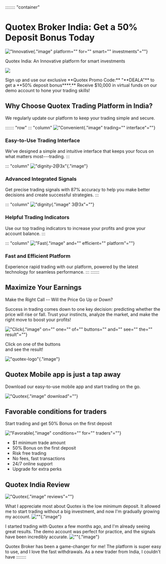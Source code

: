 :::::::: \"container\"
# Quotex Broker India: Get a 50% Deposit Bonus Today

!["Innovative](\%22https://image.freepik.com/free-vector/innovative-platform-smart-investments_52683-44693.jpg\%22){."image"
platform="" for="" smart="" investments"=""}

Quotex India: An Innovative platform for smart investments

[![](https://static.quotex.io/files/4_en/300_250.jpg)](https://traff.sbs/brokerqxlid)

Sign up and use our exclusive \*\*Quotex Promo Code:\*\* "\*\*DEALA"\*\*
to get a \*\*50% deposit bonus\*\*\*\*.\*\* Receive \$10,000 in virtual
funds on our demo account to hone your trading skills!

## Why Choose Quotex Trading Platform in India?

We regularly update our platform to keep your trading simple and secure.

::::::: \"row\"
::: \"column\"
!["Convenient](\%22https://image.freepik.com/free-vector/convenient-trading-interface_113391-1920.jpg\%22){."image"
trading="" interface"=""}

### Easy-to-Use Trading Interface

We've designed a simple and intuitive interface that keeps your focus on
what matters most---trading.
:::

::: \"column\"
!["dignity-2@3x"](\%22https://image.freepik.com/free-vector/dignity-2_113391-2625.jpg\%22){."image"}

### Advanced Integrated Signals

Get precise trading signals with 87% accuracy to help you make better
decisions and create successful strategies.
:::

::: \"column\"
!["dignity](\%22https://image.freepik.com/free-vector/dignity-3_113391-2643.jpg\%22){."image"
3@3x"=""}

### Helpful Trading Indicators

Use our top trading indicators to increase your profits and grow your
account balance.
:::

::: \"column\"
!["Fast](\%22https://image.freepik.com/free-vector/fast-and-efficient-platform_113391-2649.jpg\%22){."image"
and="" efficient="" platform"=""}

### Fast and Efficient Platform

Experience rapid trading with our platform, powered by the latest
technology for seamless performance.
:::
:::::::

## Maximize Your Earnings

Make the Right Call -- Will the Price Go Up or Down?

Success in trading comes down to one key decision: predicting whether
the price will rise or fall. Trust your instincts, analyze the market,
and make the right move to boost your profits!

!["Click](\%22https://image.freepik.com/free-vector/click-one-buttons-see-result_1330-30069.jpg\%22){."image"
on="" one="" of="" buttons="" and="" see="" the="" result"=""}

Click on one of the buttons\
and see the result!

!["quotex-logo"](\%22https://quotexbroker.co.in/static/img/quotex-logo.svg\%22){."image"}

## Quotex Mobile app is just a tap away

Download our easy-to-use mobile app and start trading on the go.

!["Quotex](\%22https://quotexbroker.co.in/static/img/quotex-mobile-app.png\%22){."image"
download"=""}

## Favorable conditions for traders

Start trading and get 50% Bonus on the first deposit

!["Favorable](\%22https://quotexbroker.co.in/static/img/favorable-conditions-for-traders.svg\%22){."image"
conditions="" for="" traders"=""}

-   \$1 minimum trade amount
-   50% Bonus on the first deposit
-   Risk free trading
-   No fees, fast transactions
-   24/7 online support
-   Upgrade for extra perks

## Quotex India Review

!["Quotex](\%22https://quotexbroker.co.in/static/img/quotex-reviews.svg\%22){."image"
reviews"=""}

What I appreciate most about Quotex is the low minimum deposit. It
allowed me to start trading without a big investment, and now I'm
gradually growing my account.
![""](\%22https://quotexbroker.co.in/static/img/quotex-reviews-avatar.svg\%22){."image"}

I started trading with Quotex a few months ago, and I'm already seeing
great results. The demo account was perfect for practice, and the
signals have been incredibly accurate.
![""](\%22https://quotexbroker.co.in/static/img/quotex-reviews-avatar.svg\%22){."image"}

Quotex Broker has been a game-changer for me! The platform is super easy
to use, and I love the fast withdrawals. As a new trader from India, I
couldn't have
::::::::

